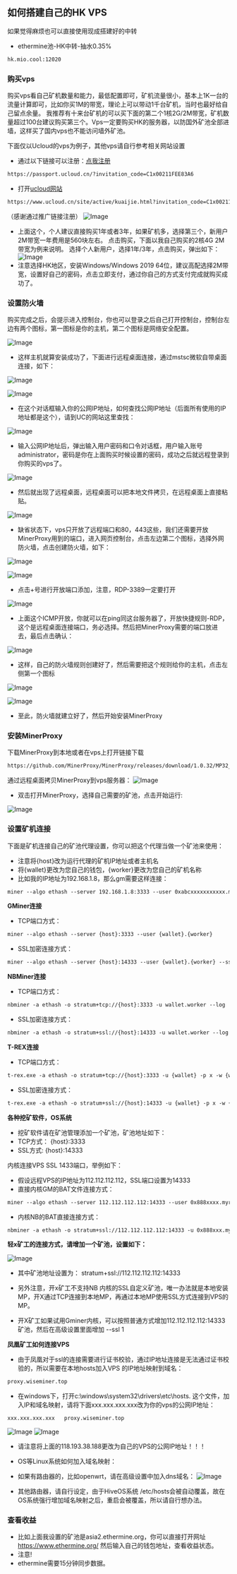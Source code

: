 ## 如何搭建自己的HK VPS

如果觉得麻烦也可以直接使用现成搭建好的中转
- ethermine池-HK中转-抽水0.35%
```markdown
hk.mio.cool:12020
```


### 购买vps
购买vps看自己矿机数量和能力，最低配置即可，矿机流量很小，基本上1K一台的流量计算即可，比如你买1M的带宽，理论上可以带动1千台矿机，当时也最好给自己留点余量。
我推荐有十来台矿机的可以买下面的第二个1核2G/2M带宽，矿机数量超过100台建议购买第三个。Vps一定要购买HK的服务器，以防国外矿池全部进墙，这样买了国内vps也不能访问墙外矿池。

下面仅以Ucloud的vps为例子，其他vps请自行参考相关网站设置
- 通过以下链接可以注册：[点我注册](https://passport.ucloud.cn/?invitation_code=C1x00211FEE83A6)
```markdown
https://passport.ucloud.cn/?invitation_code=C1x00211FEE83A6
```
- 打开[ucloud网站](https://www.ucloud.cn/site/active/kuaijie.html?invitation_code=C1x00211FEE83A6E#xianggang)
```markdown
https://www.ucloud.cn/site/active/kuaijie.html?invitation_code=C1x00211FEE83A6E#xianggang
```
（感谢通过推广链接注册）
![Image](http://s-gz-416-dmgf-dl.oss.dogecdn.com/Ucloud/image001.png)

- 上面这个，个人建议直接购买1年或者3年，如果矿机多，选择第三个，新用户2M带宽一年费用是560块左右。
点击购买，下面以我自己购买的2核4G 2M带宽为例来说明。
选择个人新用户，选择1年/3年，点击购买，弹出如下：
![Image](http://s-gz-416-dmgf-dl.oss.dogecdn.com/Ucloud/image002.png)
- 注意选择HK地区，安装Windows/Windows 2019 64位，建议高配选择2M带宽，设置好自己的密码，点击立即支付，通过你自己的方式支付完成就购买成功了。

### 设置防火墙
购买完成之后，会提示进入控制台，你也可以登录之后自己打开控制台，控制台左边有两个图标，第一图标是你的主机，第二个图标是网络安全配置。

![Image](http://s-gz-416-dmgf-dl.oss.dogecdn.com/Ucloud/image003.png)
- 这样主机就算安装成功了，下面进行远程桌面连接，通过mstsc微软自带桌面连接，如下：

![Image](http://s-gz-416-dmgf-dl.oss.dogecdn.com/Ucloud/image004.png)

![Image](http://s-gz-416-dmgf-dl.oss.dogecdn.com/Ucloud/image005.png)

- 在这个对话框输入你的公网IP地址，如何查找公网IP地址（后面所有使用的IP地址都是这个），请到UC的网站这里查找：

![Image](http://s-gz-416-dmgf-dl.oss.dogecdn.com/Ucloud/image006.png)

- 输入公网IP地址后，弹出输入用户密码和口令对话框，用户输入账号administrator，密码是你在上面购买时候设置的密码，成功之后就远程登录到你购买的vps了。

![Image](http://s-gz-416-dmgf-dl.oss.dogecdn.com/Ucloud/image007.png)

- 然后就出现了远程桌面，远程桌面可以把本地文件拷贝，在远程桌面上直接粘贴。

![Image](http://s-gz-416-dmgf-dl.oss.dogecdn.com/Ucloud/image008.png)

- 缺省状态下，vps只开放了远程端口和80，443这些，我们还需要开放MinerProxy用到的端口，进入网页控制台，点击左边第二个图标，选择外网防火墙，点击创建防火墙，如下：

![Image](http://s-gz-416-dmgf-dl.oss.dogecdn.com/Ucloud/image009.png)

![Image](http://s-gz-416-dmgf-dl.oss.dogecdn.com/Ucloud/image010.png)

- 点击+号进行开放端口添加，注意，RDP-3389一定要打开

![Image](http://s-gz-416-dmgf-dl.oss.dogecdn.com/Ucloud/image011.png)

- 上面这个ICMP开放，你就可以在ping同这台服务器了，开放快捷规则-RDP，这个是远程桌面连接端口，务必选择。然后把MinerProxy需要的端口放进去，最后点击确认：

![Image](http://s-gz-416-dmgf-dl.oss.dogecdn.com/Ucloud/image012.png)

- 这样，自己的防火墙规则创建好了，然后需要把这个规则给你的主机，点击左侧第一个图标

![Image](http://s-gz-416-dmgf-dl.oss.dogecdn.com/Ucloud/image013.png)

![Image](http://s-gz-416-dmgf-dl.oss.dogecdn.com/Ucloud/image014.png)

- 至此，防火墙就建立好了，然后开始安装MinerProxy

### 安装MinerProxy
下载MinerProxy到本地或者在vps上打开链接下载
```markdown
https://github.com/MinerProxy/MinerProxy/releases/download/1.0.32/MP32_2021_12_06.zip
```
通过远程桌面拷贝MinerProxy到vps服务器：
![Image](http://s-gz-416-dmgf-dl.oss.dogecdn.com/Ucloud/image015.png)

- 双击打开MinerProxy，选择自己需要的矿池，点击开始运行:

![Image](http://s-gz-416-dmgf-dl.oss.dogecdn.com/Ucloud/image016.png)

### 设置矿机连接
下面是矿机连接自己的矿池代理设置，你可以把这个代理当做一个矿池来使用：
- 注意将{host}改为运行代理的矿机IP地址或者主机名
- 将{wallet}更改为您自己的钱包，{worker}更改为您自己的矿机名称
- 比如我的IP地址为192.168.1.8，那么gm需要这样连接：
```markdown
miner --algo ethash --server 192.168.1.8:3333 --user 0xabcxxxxxxxxxxx.myworker
```
**GMiner连接**
- TCP端口方式：
```markdown
miner --algo ethash --server {host}:3333 --user {wallet}.{worker}
```
- SSL加密连接方式：
```markdown
miner --algo ethash --server {host}:14333 --user {wallet}.{worker} --ssl 1
```

**NBMiner连接**
- TCP端口方式：
```markdown
nbminer -a ethash -o stratum+tcp://{host}:3333 -u wallet.worker --log
```
- SSL加密连接方式：
```markdown
nbminer -a ethash -o stratum+ssl://{host}:14333 -u wallet.worker --log
```

**T-REX连接**
- TCP端口方式：
```markdown
t-rex.exe -a ethash -o stratum+tcp://{host}:3333 -u {wallet} -p x -w {worker}
```
- SSL加密连接方式：
```markdown
t-rex.exe -a ethash -o stratum+ssl://{host}:14333 -u {wallet} -p x -w {worker} --no-strict-ssl
```

**各种挖矿软件，OS系统**
- 挖矿软件请在矿池管理添加一个矿池，矿池地址如下：
- TCP方式： {host}:3333
- SSL方式:  {host}:14333

内核连接VPS SSL 1433端口，举例如下：
- 假设远程VPS的IP地址为112.112.112.112，SSL端口设置为14333
- 直接内核GM的BAT文件连接方式：
```markdown
miner --algo ethash --server 112.112.112.112:14333 --user 0x888xxxx.myrig --ssl 1
```
- 内核NB的BAT直接连接方式：
```markdown
nbminer -a ethash -o stratum+ssl://112.112.112.112:14333 -u 0x888xxx.myrig --log
```

**轻x矿工的连接方式，请增加一个矿池，设置如下：**

![Image](http://s-gz-416-dmgf-dl.oss.dogecdn.com/Ucloud/image017.png)

- 其中矿池地址设置为： stratum+ssl://112.112.112.112:14333

- 另外注意，开x矿工不支持NB 内核的SSL自定义矿池，唯一办法就是本地安装MP，开X通过TCP连接到本地MP，再通过本地MP使用SSL方式连接到VPS的MP。
- 开X矿工如果试用Gminer内核，可以按照普通方式增加112.112.112.112:14333矿池，然后在高级设置里面增加 --ssl 1

**凤凰矿工如何连接VPS**
- 由于凤凰对于ssl的连接需要进行证书校验，通过IP地址连接是无法通过证书校验的，所以需要在本地hosts加入VPS 的IP地址映射到域名：
```markdown
proxy.wiseminer.top
```
- 在windows下，打开c:\windows\system32\drivers\etc\hosts. 这个文件，加入IP和域名映射，请将下面xxx.xxx.xxx.xxx改为你的vps的公网IP地址：
```markdown
xxx.xxx.xxx.xxx   proxy.wiseminer.top
```
![Image](http://s-gz-416-dmgf-dl.oss.dogecdn.com/Ucloud/image018.png)
![Image](http://s-gz-416-dmgf-dl.oss.dogecdn.com/Ucloud/image019.png)
- 请注意将上面的118.193.38.188更改为自己的VPS的公网IP地址！！！

- OS等Linux系统如何加入域名映射：
- 如果有路由器的，比如openwrt，请在高级设置中加入dns域名：
![Image](http://s-gz-416-dmgf-dl.oss.dogecdn.com/Ucloud/image020.png)

- 其他路由器，请自行设定，由于HiveOS系统 /etc/hosts会被自动覆盖，故在OS系统强行增加域名映射之后，重启会被覆盖，所以请自行想办法。

### 查看收益
- 比如上面我设置的矿池是asia2.ethermine.org，你可以直接打开网址
https://www.ethermine.org/
然后输入自己的钱包地址，查看收益状态。
- 注意!
- ethermine需要15分钟同步数据。
